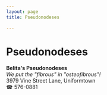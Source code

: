 ```yaml
---
layout: page 
title: Pseudonodeses

---
```



# Pseudonodeses


 **Belita's Pseudonodeses**  
_We put the "fibrous" in "osteofibrous"!_  
3979 Vine Street Lane, Uniformtown  
☎ 576-0881


